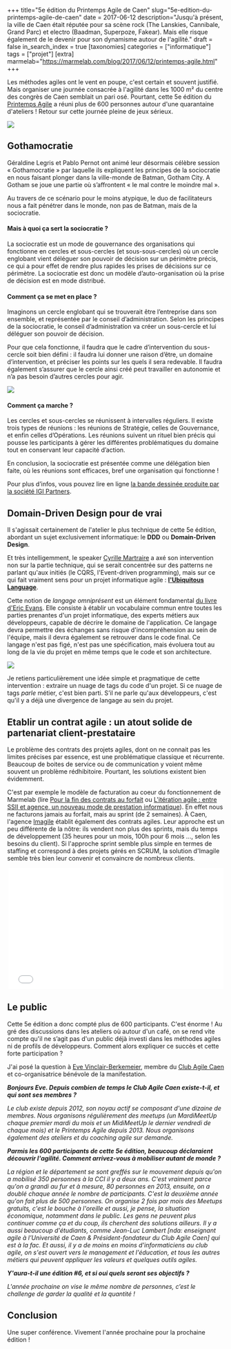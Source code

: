 +++
title="5e édition du Printemps Agile de Caen"
slug="5e-edition-du-printemps-agile-de-caen"
date = 2017-06-12
description="Jusqu'à présent, la ville de Caen était réputée pour sa scène rock (The Lanskies, Cannibale, Grand Parc) et electro (Baadman, Superpoze, Fakear). Mais elle risque également de le devenir pour son dynamisme autour de l'agilité."
draft = false
in_search_index = true
[taxonomies]
categories = ["informatique"]
tags = ["projet"]
[extra]
marmelab="https://marmelab.com/blog/2017/06/12/printemps-agile.html"
+++

Les méthodes agiles ont le vent en poupe, c'est certain et souvent justifié. Mais organiser une journée consacrée à l'agilité dans les 1000 m² du centre des congrès de Caen semblait un pari osé. Pourtant, cette 5e édition du [Printemps Agile](http://www.club-agile-caen.fr/printemps-agile/printemps-agile-2017/) a réuni plus de 600 personnes autour d'une quarantaine d'ateliers ! Retour sur cette journée pleine de jeux sérieux.

<img src="/images/blog/printempsagile/printempsAgile2.jpg" class="responsive" />

## Gothamocratie

Géraldine Legris et Pablo Pernot ont animé leur désormais célèbre session « Gothamocratie » par laquelle ils expliquent les principes de la sociocratie en nous faisant plonger dans la ville-monde de Batman, Gotham City. A Gotham se joue une partie où s’affrontent « le mal contre le moindre mal ».

Au travers de ce scénario pour le moins atypique, le duo de facilitateurs nous a fait pénétrer dans le monde, non pas de Batman, mais de la sociocratie.

#### Mais à quoi ça sert la sociocratie ?

La sociocratie est un mode de gouvernance des organisations qui fonctionne en cercles et sous-cercles (et sous-sous-cercles) où un cercle englobant vient déléguer son pouvoir de décision sur un périmètre précis, ce qui a pour effet de rendre plus rapides les prises de décisions sur ce périmètre. La sociocratie est donc un modèle d’auto-organisation où la prise de décision est en mode distribué.

#### Comment ça se met en place ?

Imaginons un cercle englobant qui se trouverait être l’entreprise dans son ensemble, et représentée par le conseil d’administration. Selon les principes de la sociocratie, le conseil d’administration va créer un sous-cercle et lui déléguer son pouvoir de décision.

Pour que cela fonctionne, il faudra que le cadre d’intervention du sous-cercle soit bien défini : il faudra lui donner une raison d’être, un domaine d’intervention, et préciser les points sur les quels il sera redevable. Il faudra également s’assurer que le cercle ainsi créé peut travailler en autonomie et n’a pas besoin d’autres cercles pour agir.

<img src="/images/blog/printempsagile/gothamocratie.jpg" class="responsive" />

#### Comment ça marche ?

Les cercles et sous-cercles se réunissent à intervalles réguliers. Il existe trois types de réunions : les réunions de Stratégie, celles de Gouvernance, et enfin celles d’Opérations. Les réunions suivent un rituel bien précis qui pousse les participants à gérer les différentes problématiques du domaine tout en conservant leur capacité d’action.

En conclusion, la sociocratie est présentée comme une délégation bien faite, où les réunions sont efficaces, bref une organisation qui fonctionne !

Pour plus d’infos, vous pouvez lire en ligne [la bande dessinée produite par la société IGI Partners](http://labdsurlholacracy.com/bande-dessinee-holacracy).

## Domain-Driven Design pour de vrai

Il s'agissait certainement de l'atelier le plus technique de cette 5e édition, abordant un sujet exclusivement informatique: le **DDD** ou **Domain-Driven Design**.

Et très intelligemment, le speaker [Cyrille Martraire](https://twitter.com/cyriux) a axé son intervention non sur la partie technique, qui se serait concentrée sur des patterns ne parlant qu'aux initiés (le CQRS, l'Event-driven programming), mais sur ce qui fait vraiment sens pour un projet informatique agile : **[l'Ubiquitous Language](https://martinfowler.com/bliki/UbiquitousLanguage.html)**.

Cette notion de *langage omniprésent* est un élément fondamental [du livre d'Eric Evans](https://domainlanguage.com/ddd/). Elle consiste à établir un vocabulaire commun entre toutes les parties prenantes d'un projet informatique, des experts métiers aux développeurs, capable de décrire le domaine de l'application. Ce langage devra permettre des échanges sans risque d'incompréhension au sein de l'équipe, mais il devra également se retrouver dans le code final. Ce langage n'est pas figé, n'est pas une spécification, mais évoluera tout au long de la vie du projet en même temps que le code et son architecture.

<img src="/images/blog/printempsagile/printempsAgile3.jpg" class="responsive" />

Je retiens particulièrement une idée simple et pragmatique de cette intervention : extraire un nuage de tags du code d'un projet. Si ce nuage de tags *parle* métier, c'est bien parti. S’il ne parle qu'aux développeurs, c'est qu'il y a déjà une divergence de langage au sein du projet.

## Etablir un contrat agile : un atout solide de partenariat client-prestataire

Le problème des contrats des projets agiles, dont on ne connait pas les limites précises par essence, est une problématique classique et récurrente. Beaucoup de boites de service ou de communication y voient même souvent un problème rédhibitoire. Pourtant, les solutions existent bien évidemment.

C'est par exemple le modèle de facturation au coeur du fonctionnement de Marmelab (lire [Pour la fin des contrats au forfait](https://marmelab.com/blog/2013/02/11/pour-la-fin-des-contrats-au-forfait.html) ou [L'itération agile : entre SSII et agence, un nouveau mode de prestation informatique](https://marmelab.com/blog/2015/06/11/iteration-agile.html)). En effet nous ne facturons jamais au forfait, mais au sprint (de 2 semaines). À Caen, l'agence [Imagile](https://www.imagile.fr/) établit également des contrats agiles. Leur approche est un peu différente de la nôtre: ils vendent non plus des sprints, mais du temps de développement (35 heures pour un mois, 100h pour 6 mois ..., selon les besoins du client). Si l'approche sprint semble plus simple en termes de staffing et correspond à des projets gérés en SCRUM, la solution d'Imagile semble très bien leur convenir et convaincre de nombreux clients.

<center>
<div class="video-container">
<iframe src="//player.vimeo.com/video/214221693" width="500" height="281" frameborder="0" webkitallowfullscreen mozallowfullscreen allowfullscreen></iframe>
</div>
</center>

## Le public

Cette 5e édition a donc compté plus de 600 participants. C'est énorme ! Au gré des discussions dans les ateliers où autour d'un café, on se rend vite compte qu'il ne s’agit pas d'un public déjà investi dans les méthodes agiles ni de profils de développeurs. Comment alors expliquer ce succès et cette forte participation ?

J'ai posé la question à [Eve Vinclair-Berkemeier](https://twitter.com/Evey_Online), membre du [Club Agile Caen](http://www.club-agile-caen.fr/) et co-organisatrice bénévole de la manifestation.

***Bonjours Eve. Depuis combien de temps le Club Agile Caen existe-t-il, et qui sont ses membres ?***

*Le club existe depuis 2012, son noyau actif se composant d'une dizaine de membres. Nous organisons régulièrement des meetups (un MardiMeetUp chaque premier mardi du mois et un MidiMeetUp le dernier vendredi de chaque mois) et le Printemps Agile depuis 2013. Nous organisons également des ateliers et du coaching agile sur demande.*

***Parmis les 600 participants de cette 5e édition, beaucoup déclaraient découvrir l'agilité. Comment arrivez-vous à mobiliser autant de monde ?***

*La région et le département se sont greffés sur le mouvement depuis qu'on a mobilisé 350 personnes à la CCI il y a deux ans. C'est vraiment parce qu'on a grandi au fur et à mesure, 80 personnes en 2013, ensuite, on a doublé chaque année le nombre de participants. C'est la deuxième année qu'on fait plus de 500 personnes. On organise 2 fois par mois des Meetups gratuits, c'est le bouche à l'oreille et aussi, je pense, la situation économique, notamment dans le public. Les gens ne peuvent plus continuer comme ça et du coup, ils cherchent des solutions ailleurs. Il y a aussi beaucoup d'étudiants, comme Jean-Luc Lambert [nda: enseignant agile à l’Université de Caen & Président-fondateur du Club Agile Caen] qui est à la fac. Et aussi, il y a de moins en moins d'informaticiens au club agile, on s'est ouvert vers le management et l'éducation, et tous les autres métiers qui peuvent appliquer les valeurs et quelques outils agiles.*

***Y'aura-t-il une édition #6, et si oui quels seront ses objectifs ?***

*L'année prochaine on vise le même nombre de personnes, c’est le challenge de garder la qualité et la quantité !*

## Conclusion

Une super conférence. Vivement l'année prochaine pour la prochaine édition !

